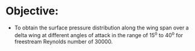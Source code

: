# Objective:

- To obtain the surface pressure distribution along the wing span over a delta wing at different angles of attack in the range of 15<sup>o</sup> to 40<sup>o</sup> for freestream Reynolds number of 30000.

